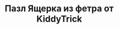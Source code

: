 ---
title: Пазл Ящерка из фетра от KiddyTrick
description: Купить пазл Ящерка из фетра в магазине KiddyTrick

layout: product
permalink: /:path

weight: 210

product-name: 'Пазл "Ящерка"'
product-desc: '<p>Мягкий пазл из фетра, в котором ребенку нужно собрать иллюстрацию зеленой ящерки. Пазл состоит из 4 съемных крутящихся дисков. Диски крепятся к странице магнитными кнопками.</p>'

product-video: '<div style="position:relative;height:0;padding-bottom:56.25%"><iframe src="https://www.youtube.com/embed/H9qpO4CBKrg" width="640" height="360" frameborder="0" style="position:absolute;width:100%;height:100%;left:0" allowfullscreen></iframe></div>'

product-price: 800

product-year: "от 2 лет"
product-size: "21х21 см"
product-time: "2-4 дня"

related:
---